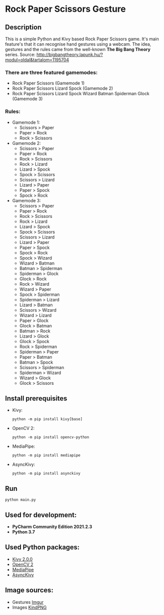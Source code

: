 # Rock Paper Scissors Gesture

## Description

This is a simple Python and Kivy based Rock Paper Scissors game. It's main feature's that
it can recognise hand gestures using a webcam.
The idea, gestures and the rules came from the well-known **The Big Bang Theory** series.
Source: http://bigbangtheory.lapunk.hu/?modul=oldal&tartalom=1195704

### There are three featured gamemodes:
- Rock Paper Scissors (Gamemode 1)
- Rock Paper Scissors Lizard Spock (Gamemode 2)
- Rock Paper Scissors Lizard Spock Wizard Batman Spiderman Glock (Gamemode 3)

### Rules:
- Gamemode 1:
    - Scissors > Paper
    - Paper > Rock
    - Rock > Scissors
- Gamemode 2:
    - Scissors > Paper
    - Paper > Rock
    - Rock > Scissors
    - Rock > Lizard
    - Lizard > Spock
    - Spock > Scissors
    - Scissors > Lizard
    - Lizard > Paper
    - Paper > Spock
    - Spock > Rock 
- Gamemode 3:
    - Scissors > Paper
    - Paper > Rock
    - Rock > Scissors
    - Rock > Lizard
    - Lizard > Spock
    - Spock > Scissors
    - Scissors > Lizard
    - Lizard > Paper
    - Paper > Spock
    - Spock > Rock
    - Spock > Wizard
    - Wizard > Batman
    - Batman > Spiderman
    - Spiderman > Glock
    - Glock > Rock
    - Rock > Wizard
    - Wizard > Paper
    - Spock > Spiderman
    - Spiderman > Lizard
    - Lizard > Batman
    - Scissors > Wizard
    - Wizard > Lizard
    - Paper > Glock
    - Glock > Batman
    - Batman > Rock
    - Lizard > Glock
    - Glock > Spock
    - Rock > Spiderman
    - Spiderman > Paper
    - Paper > Batman
    - Batman > Spock
    - Scissors > Spiderman
    - Spiderman > Wizard
    - Wizard > Glock
    - Glock > Scissors

## Install prerequisites

- Kivy:
    ````````````````````````````````
    python -m pip install kivy[base]
    ````````````````````````````````

- OpenCV 2:
    ```````````````````````````````````
    python -m pip install opencv-python
    ```````````````````````````````````

- MediaPipe:
    ````````````````````````````````
    python -m pip install mediapipe
    ````````````````````````````````

- AsyncKivy:
    ```````````````````````````````
    python -m pip install asynckivy
    ```````````````````````````````

## Run

``````````````
python main.py
``````````````

## Used for development: 
- **PyCharm Community Edition 2021.2.3**
- **Python 3.7**

## Used Python packages:
- [Kivy 2.0.0](https://kivy.org/#home)
- [OpenCV 2](https://opencv.org)
- [MediaPipe](https://mediapipe.dev/)
- [AsyncKivy](https://github.com/gottadiveintopython/asynckivy)

## Image sources:
- Gestures [Imgur](https://imgur.com/gallery/vKzEw12)
- Images [KindPNG](https://www.kindpng.com/)